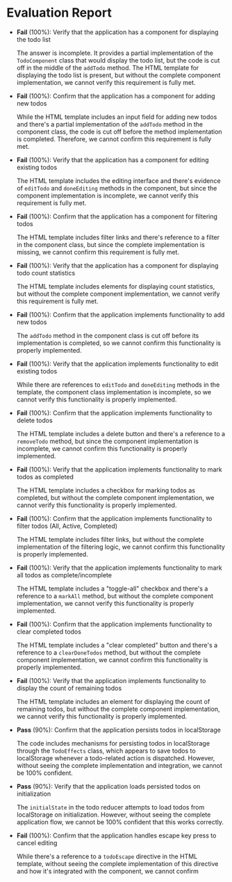 # Evaluation Report

- **Fail** (100%): Verify that the application has a component for displaying the todo list

    The answer is incomplete. It provides a partial implementation of the `TodoComponent` class that would display the todo list, but the code is cut off in the middle of the `addTodo` method. The HTML template for displaying the todo list is present, but without the complete component implementation, we cannot verify this requirement is fully met.

- **Fail** (100%): Confirm that the application has a component for adding new todos

    While the HTML template includes an input field for adding new todos and there's a partial implementation of the `addTodo` method in the component class, the code is cut off before the method implementation is completed. Therefore, we cannot confirm this requirement is fully met.

- **Fail** (100%): Verify that the application has a component for editing existing todos

    The HTML template includes the editing interface and there's evidence of `editTodo` and `doneEditing` methods in the component, but since the component implementation is incomplete, we cannot verify this requirement is fully met.

- **Fail** (100%): Confirm that the application has a component for filtering todos

    The HTML template includes filter links and there's reference to a filter in the component class, but since the complete implementation is missing, we cannot confirm this requirement is fully met.

- **Fail** (100%): Verify that the application has a component for displaying todo count statistics

    The HTML template includes elements for displaying count statistics, but without the complete component implementation, we cannot verify this requirement is fully met.

- **Fail** (100%): Confirm that the application implements functionality to add new todos

    The `addTodo` method in the component class is cut off before its implementation is completed, so we cannot confirm this functionality is properly implemented.

- **Fail** (100%): Verify that the application implements functionality to edit existing todos

    While there are references to `editTodo` and `doneEditing` methods in the template, the component class implementation is incomplete, so we cannot verify this functionality is properly implemented.

- **Fail** (100%): Confirm that the application implements functionality to delete todos

    The HTML template includes a delete button and there's a reference to a `removeTodo` method, but since the component implementation is incomplete, we cannot confirm this functionality is properly implemented.

- **Fail** (100%): Verify that the application implements functionality to mark todos as completed

    The HTML template includes a checkbox for marking todos as completed, but without the complete component implementation, we cannot verify this functionality is properly implemented.

- **Fail** (100%): Confirm that the application implements functionality to filter todos (All, Active, Completed)

    The HTML template includes filter links, but without the complete implementation of the filtering logic, we cannot confirm this functionality is properly implemented.

- **Fail** (100%): Verify that the application implements functionality to mark all todos as complete/incomplete

    The HTML template includes a "toggle-all" checkbox and there's a reference to a `markAll` method, but without the complete component implementation, we cannot verify this functionality is properly implemented.

- **Fail** (100%): Confirm that the application implements functionality to clear completed todos

    The HTML template includes a "clear completed" button and there's a reference to a `clearDoneTodos` method, but without the complete component implementation, we cannot confirm this functionality is properly implemented.

- **Fail** (100%): Verify that the application implements functionality to display the count of remaining todos

    The HTML template includes an element for displaying the count of remaining todos, but without the complete component implementation, we cannot verify this functionality is properly implemented.

- **Pass** (90%): Confirm that the application persists todos in localStorage

    The code includes mechanisms for persisting todos in localStorage through the `TodoEffects` class, which appears to save todos to localStorage whenever a todo-related action is dispatched. However, without seeing the complete implementation and integration, we cannot be 100% confident.

- **Pass** (90%): Verify that the application loads persisted todos on initialization

    The `initialState` in the todo reducer attempts to load todos from localStorage on initialization. However, without seeing the complete application flow, we cannot be 100% confident that this works correctly.

- **Fail** (100%): Confirm that the application handles escape key press to cancel editing

    While there's a reference to a `todoEscape` directive in the HTML template, without seeing the complete implementation of this directive and how it's integrated with the component, we cannot confirm
